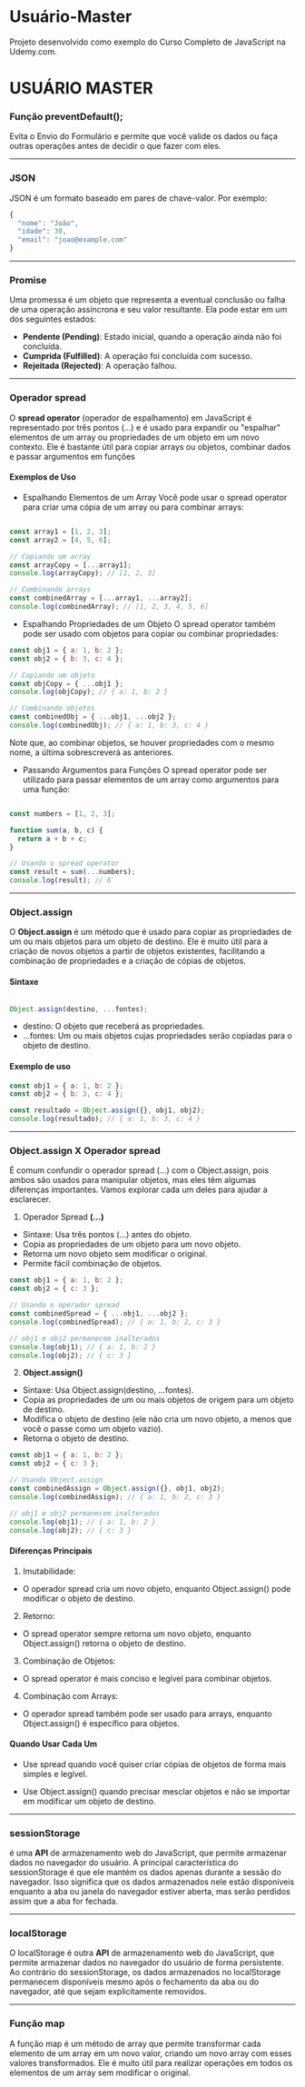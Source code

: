 # Usuário-Master
Projeto desenvolvido como exemplo do Curso Completo de JavaScript na Udemy.com.


# USUÁRIO MASTER

### Função preventDefault();


Evita o Envio do Formulário e permite que você valide os dados ou faça outras operações antes de decidir o que fazer com eles.

---

### JSON


JSON é um formato baseado em pares de chave-valor. Por exemplo:

```javascript
{
  "nome": "João",
  "idade": 30,
  "email": "joao@example.com"
}
```
---

### Promise


Uma promessa é um objeto que representa a eventual conclusão ou falha de uma operação assíncrona e seu valor resultante. Ela pode estar em um dos seguintes estados:

- **Pendente (Pending)**: Estado inicial, quando a operação ainda não foi concluída.
- **Cumprida (Fulfilled)**: A operação foi concluída com sucesso.
- **Rejeitada (Rejected)**: A operação falhou.

---

### Operador spread

O **spread operator** (operador de espalhamento) em JavaScript é representado por três pontos (...) e é usado para expandir ou "espalhar" elementos de um array ou propriedades de um objeto em um novo contexto. Ele é bastante útil para copiar arrays ou objetos, combinar dados e passar argumentos em funções

#### Exemplos de Uso

- Espalhando Elementos de um Array
Você pode usar o spread operator para criar uma cópia de um array ou para combinar arrays:
```javascript

const array1 = [1, 2, 3];
const array2 = [4, 5, 6];

// Copiando um array
const arrayCopy = [...array1];
console.log(arrayCopy); // [1, 2, 3]

// Combinando arrays
const combinedArray = [...array1, ...array2];
console.log(combinedArray); // [1, 2, 3, 4, 5, 6]

```

- Espalhando Propriedades de um Objeto
O spread operator também pode ser usado com objetos para copiar ou combinar propriedades:

```javascript
const obj1 = { a: 1, b: 2 };
const obj2 = { b: 3, c: 4 };

// Copiando um objeto
const objCopy = { ...obj1 };
console.log(objCopy); // { a: 1, b: 2 }

// Combinando objetos
const combinedObj = { ...obj1, ...obj2 };
console.log(combinedObj); // { a: 1, b: 3, c: 4 }

```

Note que, ao combinar objetos, se houver propriedades com o mesmo nome, a última sobrescreverá as anteriores.

- Passando Argumentos para Funções
O spread operator pode ser utilizado para passar elementos de um array como argumentos para uma função:

```javascript

const numbers = [1, 2, 3];

function sum(a, b, c) {
  return a + b + c;
}

// Usando o spread operator
const result = sum(...numbers);
console.log(result); // 6

```

---

### Object.assign

O **Object.assign** é um método que é usado para copiar as propriedades de um ou mais objetos para um objeto de destino. Ele é muito útil para a criação de novos objetos a partir de objetos existentes, facilitando a combinação de propriedades e a criação de cópias de objetos.

#### Sintaxe

```javascript

Object.assign(destino, ...fontes);

```

- destino: O objeto que receberá as propriedades.
- ...fontes: Um ou mais objetos cujas propriedades serão copiadas para o objeto de destino.

#### Exemplo de uso

```javascript
const obj1 = { a: 1, b: 2 };
const obj2 = { b: 3, c: 4 };

const resultado = Object.assign({}, obj1, obj2);
console.log(resultado); // { a: 1, b: 3, c: 4 }

```

---

### Object.assign X Operador spread

É comum confundir o operador spread (...) com o Object.assign, pois ambos são usados para manipular objetos, mas eles têm algumas diferenças importantes. Vamos explorar cada um deles para ajudar a esclarecer.

1. Operador Spread **(...)**
- Sintaxe: Usa três pontos (...) antes do objeto.
- Copia as propriedades de um objeto para um novo objeto.
- Retorna um novo objeto sem modificar o original.
- Permite fácil combinação de objetos.

```javascript
const obj1 = { a: 1, b: 2 };
const obj2 = { c: 3 };

// Usando o operador spread
const combinedSpread = { ...obj1, ...obj2 };
console.log(combinedSpread); // { a: 1, b: 2, c: 3 }

// obj1 e obj2 permanecem inalterados
console.log(obj1); // { a: 1, b: 2 }
console.log(obj2); // { c: 3 }

```

2. **Object.assign()**
- Sintaxe: Usa Object.assign(destino, ...fontes).
- Copia as propriedades de um ou mais objetos de origem para um objeto de destino.
- Modifica o objeto de destino (ele não cria um novo objeto, a menos que você o passe como um objeto vazio).
- Retorna o objeto de destino.

```javascript
const obj1 = { a: 1, b: 2 };
const obj2 = { c: 3 };

// Usando Object.assign
const combinedAssign = Object.assign({}, obj1, obj2);
console.log(combinedAssign); // { a: 1, b: 2, c: 3 }

// obj1 e obj2 permanecem inalterados
console.log(obj1); // { a: 1, b: 2 }
console.log(obj2); // { c: 3 }

```

#### Diferenças Principais
1. Imutabilidade:

- O operador spread cria um novo objeto, enquanto Object.assign() pode modificar o objeto de destino.

2. Retorno:

- O spread operator sempre retorna um novo objeto, enquanto Object.assign() retorna o objeto de destino.

3. Combinação de Objetos:

- O spread operator é mais conciso e legível para combinar objetos.

4. Combinação com Arrays:

- O operador spread também pode ser usado para arrays, enquanto Object.assign() é específico para objetos.

#### Quando Usar Cada Um

- Use spread quando você quiser criar cópias de objetos de forma mais simples e legível.

- Use Object.assign() quando precisar mesclar objetos e não se importar em modificar um objeto de destino.

---

### sessionStorage


é uma **API** de armazenamento web do JavaScript, que permite armazenar dados no navegador do usuário. A principal característica do sessionStorage é que ele mantém os dados apenas durante a sessão do navegador. Isso significa que os dados armazenados nele estão disponíveis enquanto a aba ou janela do navegador estiver aberta, mas serão perdidos assim que a aba for fechada.

---

### localStorage


O localStorage é outra **API** de armazenamento web do JavaScript, que permite armazenar dados no navegador do usuário de forma persistente. Ao contrário do sessionStorage, os dados armazenados no localStorage permanecem disponíveis mesmo após o fechamento da aba ou do navegador, até que sejam explicitamente removidos.

---

### Função map


A função map é um método de array que permite transformar cada elemento de um array em um novo valor, criando um novo array com esses valores transformados. Ele é muito útil para realizar operações em todos os elementos de um array sem modificar o original.
